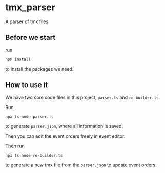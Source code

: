 # tmx_parser
A parser of tmx files.
## Before we start
run 
```
npm install
```
to  install the packages we need.

## How to use it
We have two core code files in this project, `parser.ts` and `re-builder.ts`.

Run 
```
npx ts-node parser.ts
```
to generate `parser.json`, where all information is saved.

Then you can edit the event orders freely in event editor.

Then run
```
npx ts-node re-builder.ts
```
to generate a new tmx file from the `parser.json` to update event orders.